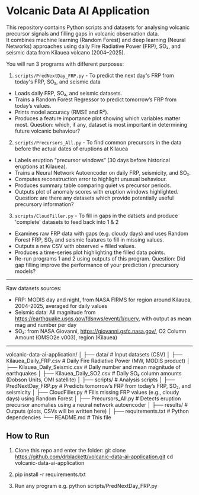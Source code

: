 # Volcanic Data AI Application

This repository contains Python scripts and datasets for analysing volcanic precursor signals and filling gaps in volcanic observation data.  
It combines machine learning (Random Forest) and deep learning (Neural Networks) approaches using daily Fire Radiative Power (FRP), SO₂, and seismic data from Kilauea volcano (2004–2025).
 
You will run 3 programs with different purposes:

1. `scripts/PredNextDay_FRP.py` - To predict the next day's FRP from today's FRP, SO₂, and seismic data
- Loads daily FRP, SO₂, and seismic datasets.
- Trains a Random Forest Regressor to predict tomorrow’s FRP from today’s values.
- Prints model accuracy (RMSE and R²).
- Produces a feature importance plot showing which variables matter most.
Question: which, if any, dataset is most important in determining future volcanic behaviour?

2. `scripts/Precursors_All.py` - To find common precursors in the data before the actual dates of eruptions at Kilauea
- Labels eruption “precursor windows” (30 days before historical eruptions at Kilauea).
- Trains a Neural Network Autoencoder on daily FRP, seismicity, and SO₂.
- Computes reconstruction error to highlight unusual behaviour.
- Produces summary table comparing quiet vs precursor periods.
- Outputs plot of anomaly scores with eruption windows highlighted.
  Question: are there any datasets which provide potentially useful precursory information?

3. `scripts/CloudFiller.py` - To fill in gaps in the datsets and produce 'complete' datasets to feed back into 1 & 2
- Examines raw FRP data with gaps (e.g. cloudy days) and uses Random Forest FRP, SO₂ and seismic features to fill in missing values.
- Outputs a new CSV with observed + filled values.
- Produces a time-series plot highlighting the filled data points.
- Re-run programs 1 and 2 using outputs of this program.
Question: Did gap filling improve the performance of your prediction / precursory models?

--------------

Raw datasets sources:
- FRP: MODIS day and night, from NASA FIRMS for region around Kilauea, 2004-2025, averaged for daily values
- Seismic data: All magnitude from https://earthquake.usgs.gov/fdsnws/event/1/query, with output as mean mag and number per day
- SO₂: from NASA Giovanni, https://giovanni.gsfc.nasa.gov/, O2 Column Amount (OMSO2e v003), region (Kilauea)

----------

volcanic-data-ai-application/
│
├── data/ # Input datasets (CSV)
│ ├── Kilauea_Daily_FRP.csv # Daily Fire Radiative Power (MW, MODIS product)
│ ├── Kilauea_Daily_Seismic.csv # Daily number and mean magnitude of earthquakes
│ ├── Kilauea_Daily_SO2.csv # Daily SO₂ column amounts (Dobson Units, OMI satellite)
│
├── scripts/ # Analysis scripts
│ ├── PredNextDay_FRP.py # Predicts tomorrow’s FRP from today’s FRP, SO₂, and seismicity
│ ├── CloudFiller.py # Fills missing FRP values (e.g., cloudy days) using Random Forest
│ ├── Precursors_All.py # Detects eruption precursor anomalies using a neural network autoencoder
│
├── results/ # Outputs (plots, CSVs will be written here)
│
├── requirements.txt # Python dependencies
└── README.md # This file

## How to Run

1. Clone this repo and enter the folder:
   git clone https://github.com/drblackett/volcanic-data-ai-application.git
   cd volcanic-data-ai-application

2. pip install -r requirements.txt

3. Run any program e.g. python scripts/PredNextDay_FRP.py

